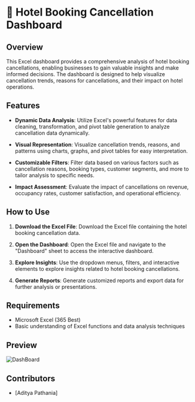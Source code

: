 
# 🏨 Hotel Booking Cancellation Dashboard

## Overview

This Excel dashboard provides a comprehensive analysis of hotel booking cancellations, enabling businesses to gain valuable insights and make informed decisions. The dashboard is designed to help visualize cancellation trends, reasons for cancellations, and their impact on hotel operations.

## Features

- **Dynamic Data Analysis**: Utilize Excel's powerful features for data cleaning, transformation, and pivot table generation to analyze cancellation data dynamically.
  
- **Visual Representation**: Visualize cancellation trends, reasons, and patterns using charts, graphs, and pivot tables for easy interpretation.

- **Customizable Filters**: Filter data based on various factors such as cancellation reasons, booking types, customer segments, and more to tailor analysis to specific needs.

- **Impact Assessment**: Evaluate the impact of cancellations on revenue, occupancy rates, customer satisfaction, and operational efficiency.

## How to Use

1. **Download the Excel File**: Download the Excel file containing the hotel booking cancellation data.
  
2. **Open the Dashboard**: Open the Excel file and navigate to the "Dashboard" sheet to access the interactive dashboard.

3. **Explore Insights**: Use the dropdown menus, filters, and interactive elements to explore insights related to hotel booking cancellations.

4. **Generate Reports**: Generate customized reports and export data for further analysis or presentations.

## Requirements

- Microsoft Excel (365 Best)
- Basic understanding of Excel functions and data analysis techniques

## Preview

![DashBoard](https://github.com/Rex-Underground/Hotel-Booking-Cancellation-Dashboard/assets/158386292/b184efbc-1a52-4658-b509-bfe5fd5219e0)

## Contributors

- [Aditya Pathania]

